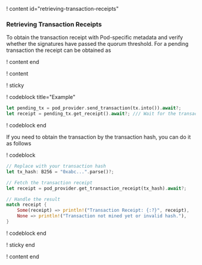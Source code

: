 ! content id="retrieving-transaction-receipts"

### Retrieving Transaction Receipts

To obtain the transaction receipt with Pod-specific metadata and verify whether the signatures have passed the quorum threshold. For a pending transaction the receipt can be obtained as

! content end

! content

! sticky

! codeblock title="Example"

```rust
let pending_tx = pod_provider.send_transaction(tx.into()).await?;
let receipt = pending_tx.get_receipt().await?; /// Wait for the transaction to be finalized
```

! codeblock end

If you need to obtain the transaction by the transaction hash, you can do it as follows

! codeblock

```rust
// Replace with your transaction hash
let tx_hash: B256 = "0xabc...".parse()?;

// Fetch the transaction receipt
let receipt = pod_provider.get_transaction_receipt(tx_hash).await?;

// Handle the result
match receipt {
    Some(receipt) => println!("Transaction Receipt: {:?}", receipt),
    None => println!("Transaction not mined yet or invalid hash."),
}
```

! codeblock end

! sticky end

! content end
